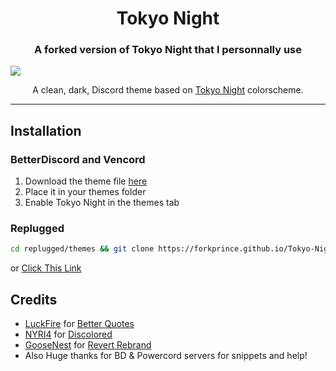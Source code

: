 <h1 align="center">Tokyo Night</h1>
<h3 align="center">A forked version of Tokyo Night that I personnally use</h3>

![](https://github.com/ForkPrince/Tokyo-Night/blob/main/assets/preview.png?raw=true)

<p align="center">A clean, dark, Discord theme based on <a href="https://github.com/enkia/tokyo-night-vscode-theme">Tokyo Night</a> colorscheme.</p>

---

## Installation

### BetterDiscord and Vencord

1. Download the theme file [here](https://github.com/ForkPrince/Tokyo-Night/raw/main/tokyo-night.theme.css)
2. Place it in your themes folder
3. Enable Tokyo Night in the themes tab

### Replugged
```sh
cd replugged/themes && git clone https://forkprince.github.io/Tokyo-Night
```
or [Click This Link](https://replugged.dev/install?url=https://forkprince.github.io/Tokyo-Night)

## Credits

- [LuckFire](https://github.com/LuckFire) for [Better Quotes](https://github.com/LuckFire/CSS-Snippets/tree/master/BetterQuotes)
- [NYRI4](https://github.com/NYRI4) for [Discolored](https://github.com/NYRI4/Discolored)
- [GooseNest](https://github.com/Goose-Nest) for [Revert Rebrand](https://github.com/Goose-Nest/GT-RevertRebrand)
- Also Huge thanks for BD & Powercord servers for snippets and help!
